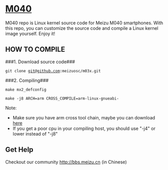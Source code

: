 [M040](http://www.meizu.com)
=================

M040 repo is Linux kernel source code for Meizu M040 smartphones. With this repo, you can customize the source code and compile a Linux kernel image yourself. Enjoy it!

HOW TO COMPILE
-----------

###1. Download source code###

  <code>git clone git@github.com:meizuosc/m03x.git</code>

###2. Compiling###

  <code>make mx2_defconfig</code>
  
  <code>make -j8 ARCH=arm CROSS_COMPILE=arm-linux-gnueabi-</code>

  Note:
  + Make sure you have arm cross tool chain, maybe you can download [here](http://www.linaro.org/downloads)
  + If you get a poor cpu in your compiling host, you should use "-j4" or lower instead of "-j8"

Get Help
--------

Checkout our community http://bbs.meizu.cn (in Chinese)
